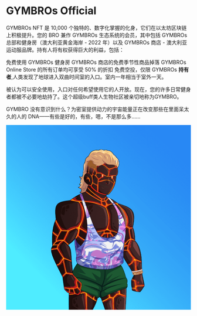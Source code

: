# GYMBROs Official

GYMBROs NFT 是 10,000 个独特的、数字化掌握的化身，它们在以太坊区块链上积极提升。您的 BRO 兼作 GYMBROs 生态系统的会员，其中包括 GYMBROs 总部和健身房（澳大利亚黄金海岸 - 2022 年）以及 GYMBROs 商店 - 澳大利亚运动服品牌。持有人将有权获得巨大的利益，包括：

免费使用 GYMBROs 健身房
GYMBROs 商店的免费季节性商品掉落
GYMBROs Online Store 的所有订单均可享受 50% 的折扣
免费空投，仅限 GYMBROs **持有者**,人类发现了地球进入双曲时间室的入口。室内一年相当于室外一天。

被认为可以安全使用，入口对任何希望使用它的人开放。现在，您的许多日常健身者都被不必要地劫持了。这个超级buff类人生物社区被亲切地称为GYMBRO。

GYMBRO 没有意识到什么？为密室提供动力的宇宙能量正在改变那些在里面呆太久的人的 DNA——有些是好的，有些，嗯，不是那么多……

![NFT](unnamed.png)
